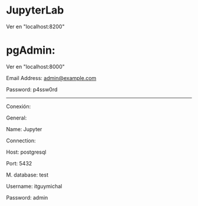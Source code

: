 # JupyterLab

Ver en "localhost:8200"

# pgAdmin:
    
Ver en "localhost:8000"

Email Address: admin@example.com

Password:  p4ssw0rd

--------------------------------
Conexión:

General:

Name: Jupyter

Connection:

Host: postgresql

Port: 5432

M. database: test

Username: itguymichal

Password: admin






